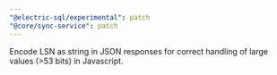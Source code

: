 ```yaml
---
"@electric-sql/experimental": patch
"@core/sync-service": patch
---
```


Encode LSN as string in JSON responses for correct handling of large values (>53 bits) in Javascript.
